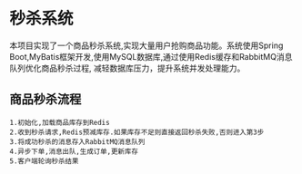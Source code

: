 # 秒杀系统  
 本项目实现了一个商品秒杀系统,实现大量用户抢购商品功能。系统使用Spring Boot,MyBatis框架开发,使用MySQL数据库,通过使用Redis缓存和RabbitMQ消息队列优化商品秒杀过程, 减轻数据库压力，提升系统并发处理能力。


## 商品秒杀流程
    1.初始化,加载商品库存到Redis
    2.收到秒杀请求,Redis预减库存.如果库存不足则直接返回秒杀失败,否则进入第3步
    3.将成功秒杀的消息存入RabbitMQ消息队列
    4.异步下单,消息出队,生成订单,更新库存
    5.客户端轮询秒杀结果
